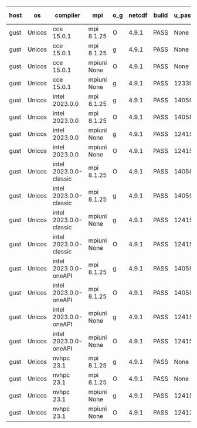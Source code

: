 

| host     | os       | compiler                              | mpi                      | o_g        | netcdf        | build       | u_pass          | u_fail          | s_pass            | s_fail            | e_pass             | e_fail             | nuopc_pass       | nuopc_fail       | artifacts link          |
|----------|----------|---------------------------------------|--------------------------|------------|---------------|-------------|-----------------|-----------------|-------------------|-------------------|--------------------|--------------------|------------------|------------------|-------------------------|
| gust | Unicos | cce 15.0.1 | mpi 8.1.25  | O | 4.9.1  | PASS | None | None | None | None | None | None | None | None | <a href="https://github.com/esmf-org/esmf-test-artifacts/tree/c9a68bf8727d447e4d92748ae34e45771dd5cf84/feature_array_slicing_shared/cce/15.0.1/O/mpi/8.1.25" target="_blank">c9a68bf</a> | 
| gust | Unicos | cce 15.0.1 | mpi 8.1.25  | g | 4.9.1  | PASS | None | None | None | None | None | None | None | None | <a href="https://github.com/esmf-org/esmf-test-artifacts/tree/c5602c0521613c170b3b5c297a1f13d137084e35/feature_array_slicing_shared/cce/15.0.1/g/mpi/8.1.25" target="_blank">c5602c0</a> | 
| gust | Unicos | cce 15.0.1 | mpiuni None  | O | 4.9.1  | PASS | None | None | None | None | None | None | None | None | <a href="https://github.com/esmf-org/esmf-test-artifacts/tree/068b634802b557df4583d61d1b75ca656e0cb496/feature_array_slicing_shared/cce/15.0.1/O/mpiuni/None" target="_blank">068b634</a> | 
| gust | Unicos | cce 15.0.1 | mpiuni None  | g | 4.9.1  | PASS | 12339 | 76 | 8 | 0 | 44 | 0 | None | None | <a href="https://github.com/esmf-org/esmf-test-artifacts/tree/4e6fbf941d0dd3366f27a44f87b12503c3fb64d9/feature_array_slicing_shared/cce/15.0.1/g/mpiuni/None" target="_blank">4e6fbf9</a> | 
| gust | Unicos | intel 2023.0.0 | mpi 8.1.25  | g | 4.9.1  | PASS | 14059 | 0 | 49 | 0 | 81 | 0 | 53 | 0 | <a href="https://github.com/esmf-org/esmf-test-artifacts/tree/4a98c05c039c203fbb950cb93b2ff5cf2c13745e/feature_array_slicing_shared/intel/2023.0.0/g/mpi/8.1.25" target="_blank">4a98c05</a> | 
| gust | Unicos | intel 2023.0.0 | mpi 8.1.25  | O | 4.9.1  | PASS | 14058 | 1 | 49 | 0 | 81 | 0 | 53 | 0 | <a href="https://github.com/esmf-org/esmf-test-artifacts/tree/43cdbaff5a6a70794da1eb7c234292aa2fd43740/feature_array_slicing_shared/intel/2023.0.0/O/mpi/8.1.25" target="_blank">43cdbaf</a> | 
| gust | Unicos | intel 2023.0.0 | mpiuni None  | g | 4.9.1  | PASS | 12415 | 0 | 8 | 0 | 44 | 0 | None | None | <a href="https://github.com/esmf-org/esmf-test-artifacts/tree/6fdd1f72f38e82136f97995357f3d7ca78ff37b9/feature_array_slicing_shared/intel/2023.0.0/g/mpiuni/None" target="_blank">6fdd1f7</a> | 
| gust | Unicos | intel 2023.0.0 | mpiuni None  | O | 4.9.1  | PASS | 12415 | 0 | 8 | 0 | 44 | 0 | None | None | <a href="https://github.com/esmf-org/esmf-test-artifacts/tree/4271fcbcee96e43f17b62acf8a410e77530f6f80/feature_array_slicing_shared/intel/2023.0.0/O/mpiuni/None" target="_blank">4271fcb</a> | 
| gust | Unicos | intel 2023.0.0-classic | mpi 8.1.25  | O | 4.9.1  | PASS | 14058 | 1 | 49 | 0 | 81 | 0 | 53 | 0 | <a href="https://github.com/esmf-org/esmf-test-artifacts/tree/2d8be2b380528758e614c521da7326c61e055ec0/feature_array_slicing_shared/intel/2023.0.0-classic/O/mpi/8.1.25" target="_blank">2d8be2b</a> | 
| gust | Unicos | intel 2023.0.0-classic | mpi 8.1.25  | g | 4.9.1  | PASS | 14059 | 0 | 49 | 0 | 81 | 0 | 53 | 0 | <a href="https://github.com/esmf-org/esmf-test-artifacts/tree/0ffe857f4aef90e8d8e0592c55cfe1cce9151bdd/feature_array_slicing_shared/intel/2023.0.0-classic/g/mpi/8.1.25" target="_blank">0ffe857</a> | 
| gust | Unicos | intel 2023.0.0-classic | mpiuni None  | g | 4.9.1  | PASS | 12415 | 0 | 8 | 0 | 44 | 0 | None | None | <a href="https://github.com/esmf-org/esmf-test-artifacts/tree/31176464014f562c877501f804f101f8843a6dfb/feature_array_slicing_shared/intel/2023.0.0-classic/g/mpiuni/None" target="_blank">3117646</a> | 
| gust | Unicos | intel 2023.0.0-classic | mpiuni None  | O | 4.9.1  | PASS | 12415 | 0 | 8 | 0 | 44 | 0 | None | None | <a href="https://github.com/esmf-org/esmf-test-artifacts/tree/9e58df99f14463cdacb91f0fe4a6e80277d93be2/feature_array_slicing_shared/intel/2023.0.0-classic/O/mpiuni/None" target="_blank">9e58df9</a> | 
| gust | Unicos | intel 2023.0.0-oneAPI | mpi 8.1.25  | g | 4.9.1  | PASS | 14059 | 0 | 49 | 0 | 81 | 0 | 53 | 0 | <a href="https://github.com/esmf-org/esmf-test-artifacts/tree/4dfb7b063f24a5107c495e86086f783591177acb/feature_array_slicing_shared/intel/2023.0.0-oneAPI/g/mpi/8.1.25" target="_blank">4dfb7b0</a> | 
| gust | Unicos | intel 2023.0.0-oneAPI | mpi 8.1.25  | O | 4.9.1  | PASS | 14058 | 1 | 48 | 1 | 81 | 0 | 43 | 10 | <a href="https://github.com/esmf-org/esmf-test-artifacts/tree/5999ad78863bda0ff43966125bf75efd2283d753/feature_array_slicing_shared/intel/2023.0.0-oneAPI/O/mpi/8.1.25" target="_blank">5999ad7</a> | 
| gust | Unicos | intel 2023.0.0-oneAPI | mpiuni None  | g | 4.9.1  | PASS | 12415 | 0 | 8 | 0 | 44 | 0 | None | None | <a href="https://github.com/esmf-org/esmf-test-artifacts/tree/6facd9a751ebeb2647b38197d0c4785e177d1b06/feature_array_slicing_shared/intel/2023.0.0-oneAPI/g/mpiuni/None" target="_blank">6facd9a</a> | 
| gust | Unicos | intel 2023.0.0-oneAPI | mpiuni None  | O | 4.9.1  | PASS | 12415 | 0 | 8 | 0 | 44 | 0 | None | None | <a href="https://github.com/esmf-org/esmf-test-artifacts/tree/82b6a6e18b54edbc23a113dfe6920be432f68eca/feature_array_slicing_shared/intel/2023.0.0-oneAPI/O/mpiuni/None" target="_blank">82b6a6e</a> | 
| gust | Unicos | nvhpc 23.1 | mpi 8.1.25  | g | 4.9.1  | PASS | None | None | None | None | None | None | None | None | <a href="https://github.com/esmf-org/esmf-test-artifacts/tree/74f5259e87603ba63d160ede24b3f4d980b06dc2/feature_array_slicing_shared/nvhpc/23.1/g/mpi/8.1.25" target="_blank">74f5259</a> | 
| gust | Unicos | nvhpc 23.1 | mpi 8.1.25  | O | 4.9.1  | PASS | None | None | None | None | None | None | None | None | <a href="https://github.com/esmf-org/esmf-test-artifacts/tree/86f8620f8b3049b38cfb2fe10d52e4ab12ec67c3/feature_array_slicing_shared/nvhpc/23.1/O/mpi/8.1.25" target="_blank">86f8620</a> | 
| gust | Unicos | nvhpc 23.1 | mpiuni None  | g | 4.9.1  | PASS | 12415 | 0 | 6 | 2 | 44 | 0 | None | None | <a href="https://github.com/esmf-org/esmf-test-artifacts/tree/71cd1b647e8fed047208a549b5f82bc13415f689/feature_array_slicing_shared/nvhpc/23.1/g/mpiuni/None" target="_blank">71cd1b6</a> | 
| gust | Unicos | nvhpc 23.1 | mpiuni None  | O | 4.9.1  | PASS | 12413 | 2 | 8 | 0 | 44 | 0 | None | None | <a href="https://github.com/esmf-org/esmf-test-artifacts/tree/f106f99ea9a682d93f373bd76e99956c9b8112b7/feature_array_slicing_shared/nvhpc/23.1/O/mpiuni/None" target="_blank">f106f99</a> | 

